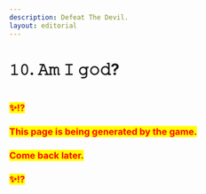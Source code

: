 ```yaml
---
description: Defeat The Devil.
layout: editorial
---
```


# 𝟷𝟶. 𝙰𝚖 𝙸 𝚐𝚘𝚍?

<figure><img src="../../../../../../.gitbook/assets/pexels-btgl-♡-12758904.jpg" alt=""><figcaption></figcaption></figure>

### <mark style="color:red;">✨⁉️</mark>&#x20;

### <mark style="color:red;">This page is being generated by the game.</mark>&#x20;

### <mark style="color:red;">Come back later.</mark>

### <mark style="color:red;">✨⁉️</mark>
